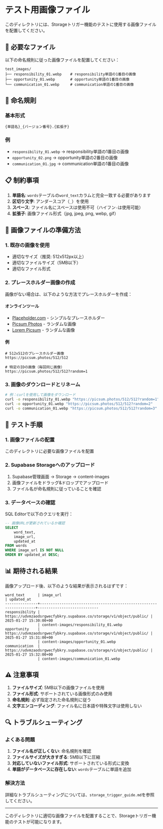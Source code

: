 # テスト用画像ファイル

このディレクトリには、Storageトリガー機能のテストに使用する画像ファイルを配置してください。

## 📁 必要なファイル

以下の命名規則に従った画像ファイルを配置してください：

```
test_images/
├── responsibility_01.webp    # responsibility単語の1番目の画像
├── opportunity_01.webp       # opportunity単語の1番目の画像
└── communication_01.webp     # communication単語の1番目の画像
```

## 🎯 命名規則

### 基本形式
```
{単語名}_{バージョン番号}.{拡張子}
```

### 例
- `responsibility_01.webp` → responsibility単語の1番目の画像
- `opportunity_02.png` → opportunity単語の2番目の画像
- `communication_01.jpg` → communication単語の1番目の画像

## 📋 制約事項

1. **単語名**: `words`テーブルの`word_text`カラムと完全一致する必要があります
2. **区切り文字**: アンダースコア（`_`）を使用
3. **スペース**: ファイル名にスペースは使用不可（ハイフン`-`は使用可能）
4. **拡張子**: 画像ファイル形式（jpg, jpeg, png, webp, gif）

## 🔧 画像ファイルの準備方法

### 1. 既存の画像を使用
- 適切なサイズ（推奨: 512x512px以上）
- 適切なファイルサイズ（5MB以下）
- 適切なファイル形式

### 2. プレースホルダー画像の作成
画像がない場合は、以下のような方法でプレースホルダーを作成：

#### オンラインツール
- [Placeholder.com](https://placeholder.com/) - シンプルなプレースホルダー
- [Picsum Photos](https://picsum.photos/) - ランダムな画像
- [Lorem Picsum](https://picsum.photos/) - ランダムな画像

#### 例
```
# 512x512のプレースホルダー画像
https://picsum.photos/512/512

# 特定のIDの画像（毎回同じ画像）
https://picsum.photos/512/512?random=1
```

### 3. 画像のダウンロードとリネーム
```bash
# 例：curlを使用して画像をダウンロード
curl -o responsibility_01.webp "https://picsum.photos/512/512?random=1"
curl -o opportunity_01.webp "https://picsum.photos/512/512?random=2"
curl -o communication_01.webp "https://picsum.photos/512/512?random=3"
```

## 🧪 テスト手順

### 1. 画像ファイルの配置
このディレクトリに必要な画像ファイルを配置

### 2. Supabase Storageへのアップロード
1. Supabase管理画面 → Storage → content-images
2. 画像ファイルをドラッグ&ドロップでアップロード
3. ファイル名が命名規則に従っていることを確認

### 3. データベースの確認
SQL Editorで以下のクエリを実行：

```sql
-- 画像URLが更新されているか確認
SELECT 
    word_text,
    image_url,
    updated_at
FROM words 
WHERE image_url IS NOT NULL
ORDER BY updated_at DESC;
```

## 📊 期待される結果

画像アップロード後、以下のような結果が表示されるはずです：

```
word_text      | image_url                                                           | updated_at
---------------+--------------------------------------------------------------------+----------------------------
responsibility | https://udvmzaodsrgwecfybkry.supabase.co/storage/v1/object/public/ | 2025-01-27 15:30:00+00
               | content-images/responsibility_01.webp
opportunity    | https://udvmzaodsrgwecfybkry.supabase.co/storage/v1/object/public/ | 2025-01-27 15:31:00+00
               | content-images/opportunity_01.webp
communication  | https://udvmzaodsrgwecfybkry.supabase.co/storage/v1/object/public/ | 2025-01-27 15:32:00+00
               | content-images/communication_01.webp
```

## ⚠️ 注意事項

1. **ファイルサイズ**: 5MB以下の画像ファイルを使用
2. **ファイル形式**: サポートされている画像形式のみ使用
3. **命名規則**: 必ず指定された命名規則に従う
4. **文字エンコーディング**: ファイル名に日本語や特殊文字は使用しない

## 🔍 トラブルシューティング

### よくある問題

1. **ファイル名が正しくない**: 命名規則を確認
2. **ファイルサイズが大きすぎる**: 5MB以下に圧縮
3. **対応していないファイル形式**: サポートされている形式に変換
4. **単語がデータベースに存在しない**: `words`テーブルに単語を追加

### 解決方法

詳細なトラブルシューティングについては、`storage_trigger_guide.md`を参照してください。

---

このディレクトリに適切な画像ファイルを配置することで、Storageトリガー機能のテストが可能になります。
